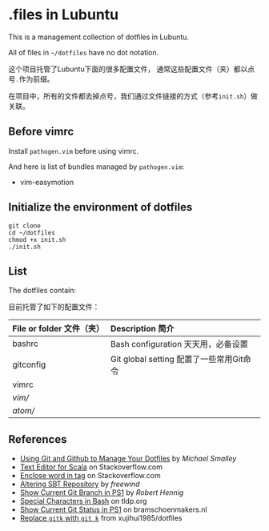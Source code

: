 # .files in Lubuntu

This is a management collection of dotfiles in Lubuntu.

All of files in `~/dotfiles` have no dot notation.

这个项目托管了Lubuntu下面的很多配置文件，
通常这些配置文件（夹）都以点号`.`作为前缀。

在项目中，所有的文件都去掉点号，我们通过文件链接的方式（参考`init.sh`）做关联。

## Before vimrc
Install `pathogen.vim` before using vimrc.

And here is list of bundles managed by `pathogen.vim`:
* vim-easymotion

## Initialize the environment of dotfiles

    git clone
    cd ~/dotfiles
    chmod +x init.sh
    ./init.sh

## List
The dotfiles contain:

目前托管了如下的配置文件：

File or folder 文件（夹） | Description 简介
:-----------------------------------------|:--------------------------
bashrc | Bash configuration 天天用，必备设置 
gitconfig | Git global setting 配置了一些常用Git命令
vimrc | 
*vim/* | 
 *atom/* | 

## References
* [Using Git and Github to Manage Your Dotfiles](http://blog.smalleycreative.com/tutorials/using-git-and-github-to-manage-your-dotfiles/) by _Michael Smalley_
* [Text Editor for Scala](http://stackoverflow.com/questions/3626203/text-editor-for-scala) on Stackoverflow.com
* [Enclose word in tag](http://stackoverflow.com/a/10306845) on Stackoverflow.com
* [Altering SBT Repository](http://freewind.me/blog/20140509/2619.html) by _freewind_
* [Show Current Git Branch in PS1](https://coderwall.com/p/fz0e0g) by _Robert Hennig_
* [Special Characters in Bash](http://www.tldp.org/LDP/abs/html/special-chars.html) on tldp.org
* [Show Current Git Status in PS1](http://www.bramschoenmakers.nl/en/node/624) on bramschoenmakers.nl
* [Replace `gitk` with `git k`](https://github.com/xujihui1985/dotfiles/commit/75a1c5ed272db525e9b504a6a4826b3f1fcf5e7a#diff-4723a3b40361325f6612c40749b696d9) from xujihui1985/dotfiles
